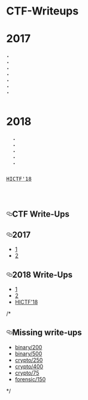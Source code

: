 # CTF-Writeups

<h1>2017</h1>
<pre>
<b>.</b>
<b>.</b>
<b>.</b>
<b>.</b>
<b>.</b>
<b>.</b>
<b>.</b>


</pre>
<h1>2018</h1>
<pre>
  <b>.</b>
  <b>.</b>
  <b>.</b>
  <b>.</b>
  <b>.</b><pre><pre><abbr title="Hackistanbul">HICTF'18</abbr></pre></pre>
</pre>

</div>
      <div class="Box-body p-6">
        <article class="markdown-body entry-content" itemprop="text"><h1><a id="write-ups" class="anchor" aria-hidden="true" href="https://github.com/berkeakil/CTF-Writeups"><svg class="octicon octicon-link" viewBox="0 0 16 16" version="1.1" width="16" height="16" aria-hidden="true"><path fill-rule="evenodd" d="M4 9h1v1H4c-1.5 0-3-1.69-3-3.5S2.55 3 4 3h4c1.45 0 3 1.69 3 3.5 0 1.41-.91 2.72-2 3.25V8.59c.58-.45 1-1.27 1-2.09C10 5.22 8.98 4 8 4H4c-.98 0-2 1.22-2 2.5S3 9 4 9zm9-3h-1v1h1c1 0 2 1.22 2 2.5S13.98 12 13 12H9c-.98 0-2-1.22-2-2.5 0-.83.42-1.64 1-2.09V6.25c-1.09.53-2 1.84-2 3.25C6 11.31 7.55 13 9 13h4c1.45 0 3-1.69 3-3.5S14.5 6 13 6z"></path></svg></a>CTF Write-Ups</h1>

<h2><a id="2017 writeups" class="anchor" aria-hidden="true" href="https://github.com/berkeakil/CTF-Writeups/2017"><svg class="octicon octicon-link" viewBox="0 0 16 16" version="1.1" width="16" height="16" aria-hidden="true"><path fill-rule="evenodd" d="M4 9h1v1H4c-1.5 0-3-1.69-3-3.5S2.55 3 4 3h4c1.45 0 3 1.69 3 3.5 0 1.41-.91 2.72-2 3.25V8.59c.58-.45 1-1.27 1-2.09C10 5.22 8.98 4 8 4H4c-.98 0-2 1.22-2 2.5S3 9 4 9zm9-3h-1v1h1c1 0 2 1.22 2 2.5S13.98 12 13 12H9c-.98 0-2-1.22-2-2.5 0-.83.42-1.64 1-2.09V6.25c-1.09.53-2 1.84-2 3.25C6 11.31 7.55 13 9 13h4c1.45 0 3-1.69 3-3.5S14.5 6 13 6z"></path></svg></a>2017</h2>
<ul>
<li><a href="">1</a></li>
<li><a href="">2</a></li>
</ul>
<h2><a id="2018" class="anchor" aria-hidden="true" href="https://github.com/berkeakil/CTF-Writeups/2018"><svg class="octicon octicon-link" viewBox="0 0 16 16" version="1.1" width="16" height="16" aria-hidden="true"><path fill-rule="evenodd" d="M4 9h1v1H4c-1.5 0-3-1.69-3-3.5S2.55 3 4 3h4c1.45 0 3 1.69 3 3.5 0 1.41-.91 2.72-2 3.25V8.59c.58-.45 1-1.27 1-2.09C10 5.22 8.98 4 8 4H4c-.98 0-2 1.22-2 2.5S3 9 4 9zm9-3h-1v1h1c1 0 2 1.22 2 2.5S13.98 12 13 12H9c-.98 0-2-1.22-2-2.5 0-.83.42-1.64 1-2.09V6.25c-1.09.53-2 1.84-2 3.25C6 11.31 7.55 13 9 13h4c1.45 0 3-1.69 3-3.5S14.5 6 13 6z"></path></svg></a>2018 Write-Ups</h2>
<ul>
<li><a href="">1</a></li>
<li><a href="">2</a></li>
<li><a href="https://github.com/berkeakil/CTF-Writeups/2018/HICTF'18">HICTF'18</a></li>
</ul>
/*<h2><a id="user-content-missing-write-ups" class="anchor" aria-hidden="true" href="https://github.com/ctfs/write-ups-2013/tree/master/backdoorctf-2013#missing-write-ups"><svg class="octicon octicon-link" viewBox="0 0 16 16" version="1.1" width="16" height="16" aria-hidden="true"><path fill-rule="evenodd" d="M4 9h1v1H4c-1.5 0-3-1.69-3-3.5S2.55 3 4 3h4c1.45 0 3 1.69 3 3.5 0 1.41-.91 2.72-2 3.25V8.59c.58-.45 1-1.27 1-2.09C10 5.22 8.98 4 8 4H4c-.98 0-2 1.22-2 2.5S3 9 4 9zm9-3h-1v1h1c1 0 2 1.22 2 2.5S13.98 12 13 12H9c-.98 0-2-1.22-2-2.5 0-.83.42-1.64 1-2.09V6.25c-1.09.53-2 1.84-2 3.25C6 11.31 7.55 13 9 13h4c1.45 0 3-1.69 3-3.5S14.5 6 13 6z"></path></svg></a>Missing write-ups</h2>
<ul>
<li><a href="https://github.com/ctfs/write-ups-2013/blob/master/backdoorctf-2013/binary/200">binary/200</a></li>
<li><a href="https://github.com/ctfs/write-ups-2013/blob/master/backdoorctf-2013/binary/500">binary/500</a></li>
<li><a href="https://github.com/ctfs/write-ups-2013/blob/master/backdoorctf-2013/crypto/250">crypto/250</a></li>
<li><a href="https://github.com/ctfs/write-ups-2013/blob/master/backdoorctf-2013/crypto/400">crypto/400</a></li>
<li><a href="https://github.com/ctfs/write-ups-2013/blob/master/backdoorctf-2013/crypto/75">crypto/75</a></li>
<li><a href="https://github.com/ctfs/write-ups-2013/blob/master/backdoorctf-2013/forensic/150">forensic/150</a></li>
</ul>*/
</article>
      </div>
  </div>
  </div>
  <div class="modal-backdrop js-touch-events"></div>
</div>
</div>
  </div>
  </div>
